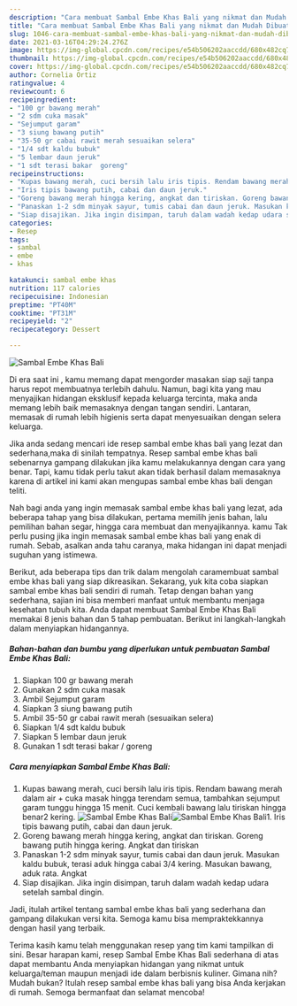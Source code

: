```yaml
---
description: "Cara membuat Sambal Embe Khas Bali yang nikmat dan Mudah Dibuat"
title: "Cara membuat Sambal Embe Khas Bali yang nikmat dan Mudah Dibuat"
slug: 1046-cara-membuat-sambal-embe-khas-bali-yang-nikmat-dan-mudah-dibuat
date: 2021-03-16T04:29:24.276Z
image: https://img-global.cpcdn.com/recipes/e54b506202aaccdd/680x482cq70/sambal-embe-khas-bali-foto-resep-utama.jpg
thumbnail: https://img-global.cpcdn.com/recipes/e54b506202aaccdd/680x482cq70/sambal-embe-khas-bali-foto-resep-utama.jpg
cover: https://img-global.cpcdn.com/recipes/e54b506202aaccdd/680x482cq70/sambal-embe-khas-bali-foto-resep-utama.jpg
author: Cornelia Ortiz
ratingvalue: 4
reviewcount: 6
recipeingredient:
- "100 gr bawang merah"
- "2 sdm cuka masak"
- "Sejumput garam"
- "3 siung bawang putih"
- "35-50 gr cabai rawit merah sesuaikan selera"
- "1/4 sdt kaldu bubuk"
- "5 lembar daun jeruk"
- "1 sdt terasi bakar  goreng"
recipeinstructions:
- "Kupas bawang merah, cuci bersih lalu iris tipis. Rendam bawang merah dalam air + cuka masak hingga terendam semua, tambahkan sejumput garam tunggu hingga 15 menit. Cuci kembali bawang lalu tiriskan hingga benar2 kering."
- "Iris tipis bawang putih, cabai dan daun jeruk."
- "Goreng bawang merah hingga kering, angkat dan tiriskan. Goreng bawang putih hingga kering. Angkat dan tiriskan"
- "Panaskan 1-2 sdm minyak sayur, tumis cabai dan daun jeruk. Masukan kaldu bubuk, terasi aduk hingga cabai 3/4 kering. Masukan bawang, aduk rata. Angkat"
- "Siap disajikan. Jika ingin disimpan, taruh dalam wadah kedap udara setelah sambal dingin."
categories:
- Resep
tags:
- sambal
- embe
- khas

katakunci: sambal embe khas 
nutrition: 117 calories
recipecuisine: Indonesian
preptime: "PT40M"
cooktime: "PT31M"
recipeyield: "2"
recipecategory: Dessert

---
```



![Sambal Embe Khas Bali](https://img-global.cpcdn.com/recipes/e54b506202aaccdd/680x482cq70/sambal-embe-khas-bali-foto-resep-utama.jpg)

Di era  saat ini , kamu memang dapat mengorder masakan siap saji tanpa harus repot membuatnya terlebih dahulu. Namun, bagi kita yang mau menyajikan hidangan eksklusif kepada keluarga tercinta, maka anda memang lebih baik memasaknya dengan tangan sendiri. Lantaran, memasak di rumah lebih higienis serta dapat menyesuaikan dengan selera keluarga.

Jika anda sedang mencari ide resep sambal embe khas bali yang lezat dan sederhana,maka di sinilah tempatnya. Resep sambal embe khas bali  sebenarnya gampang dilakukan jika kamu melakukannya dengan cara yang benar. Tapi, kamu tidak perlu takut akan tidak berhasil dalam memasaknya 
karena di artikel ini kami akan mengupas sambal embe khas bali dengan teliti.  



Nah bagi anda yang ingin memasak sambal embe khas bali yang lezat, ada beberapa tahap yang bisa dilakukan, pertama memilih jenis bahan, lalu pemilihan bahan segar, hingga cara membuat dan menyajikannya. kamu Tak perlu pusing jika ingin memasak sambal embe khas bali yang enak di rumah. Sebab, asalkan anda  tahu caranya, maka hidangan ini dapat menjadi suguhan yang istimewa.

Berikut, ada beberapa tips dan trik dalam mengolah caramembuat sambal embe khas bali yang siap dikreasikan. Sekarang, yuk kita coba siapkan sambal embe khas bali sendiri di rumah. Tetap dengan bahan yang sederhana, sajian ini bisa memberi manfaat untuk membantu menjaga kesehatan tubuh kita. Anda dapat membuat Sambal Embe Khas Bali memakai 8 jenis bahan dan 5 tahap pembuatan. Berikut ini langkah-langkah dalam menyiapkan hidangannya.

<!--inarticleads1-->

##### Bahan-bahan dan bumbu yang diperlukan untuk pembuatan Sambal Embe Khas Bali:

1. Siapkan 100 gr bawang merah
1. Gunakan 2 sdm cuka masak
1. Ambil Sejumput garam
1. Siapkan 3 siung bawang putih
1. Ambil 35-50 gr cabai rawit merah (sesuaikan selera)
1. Siapkan 1/4 sdt kaldu bubuk
1. Siapkan 5 lembar daun jeruk
1. Gunakan 1 sdt terasi bakar / goreng




<!--inarticleads2-->

##### Cara menyiapkan Sambal Embe Khas Bali:

1. Kupas bawang merah, cuci bersih lalu iris tipis. Rendam bawang merah dalam air + cuka masak hingga terendam semua, tambahkan sejumput garam tunggu hingga 15 menit. Cuci kembali bawang lalu tiriskan hingga benar2 kering.
<img src="https://img-global.cpcdn.com/steps/bae008c6dcce288f/160x128cq70/sambal-embe-khas-bali-langkah-memasak-1-foto.jpg" alt="Sambal Embe Khas Bali"><img src="https://img-global.cpcdn.com/steps/c27f3c66149b891a/160x128cq70/sambal-embe-khas-bali-langkah-memasak-1-foto.jpg" alt="Sambal Embe Khas Bali">1. Iris tipis bawang putih, cabai dan daun jeruk.
1. Goreng bawang merah hingga kering, angkat dan tiriskan. Goreng bawang putih hingga kering. Angkat dan tiriskan
1. Panaskan 1-2 sdm minyak sayur, tumis cabai dan daun jeruk. Masukan kaldu bubuk, terasi aduk hingga cabai 3/4 kering. Masukan bawang, aduk rata. Angkat
1. Siap disajikan. Jika ingin disimpan, taruh dalam wadah kedap udara setelah sambal dingin.




Jadi, itulah artikel tentang  sambal embe khas bali  yang sederhana dan gampang dilakukan versi kita. Semoga kamu bisa mempraktekkannya dengan hasil yang terbaik. 

Terima kasih kamu telah menggunakan resep yang tim kami tampilkan di sini. Besar harapan kami, resep  Sambal Embe Khas Bali sederhana di atas dapat membantu Anda menyiapkan hidangan yang nikmat untuk keluarga/teman maupun menjadi ide dalam berbisnis kuliner. Gimana nih? Mudah bukan? Itulah resep sambal embe khas bali yang bisa Anda kerjakan di rumah. Semoga bermanfaat dan selamat mencoba!

